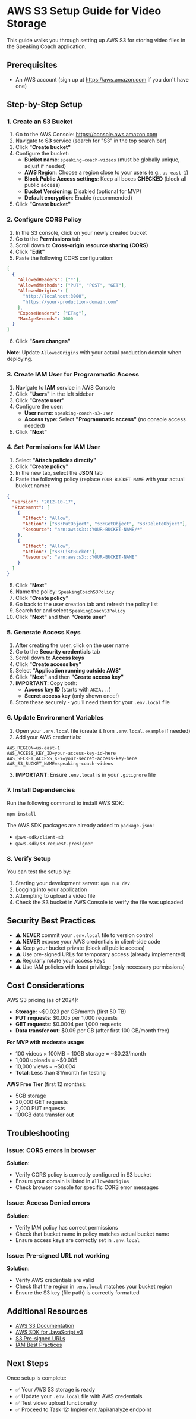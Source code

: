 # AWS S3 Setup Guide for Video Storage

This guide walks you through setting up AWS S3 for storing video files in the Speaking Coach application.

## Prerequisites

- An AWS account (sign up at https://aws.amazon.com if you don't have one)

## Step-by-Step Setup

### 1. Create an S3 Bucket

1. Go to the AWS Console: https://console.aws.amazon.com
2. Navigate to **S3** service (search for "S3" in the top search bar)
3. Click **"Create bucket"**
4. Configure the bucket:
   - **Bucket name**: `speaking-coach-videos` (must be globally unique, adjust if needed)
   - **AWS Region**: Choose a region close to your users (e.g., `us-east-1`)
   - **Block Public Access settings**: Keep all boxes **CHECKED** (block all public access)
   - **Bucket Versioning**: Disabled (optional for MVP)
   - **Default encryption**: Enable (recommended)
5. Click **"Create bucket"**

### 2. Configure CORS Policy

1. In the S3 console, click on your newly created bucket
2. Go to the **Permissions** tab
3. Scroll down to **Cross-origin resource sharing (CORS)**
4. Click **"Edit"**
5. Paste the following CORS configuration:

```json
[
  {
    "AllowedHeaders": ["*"],
    "AllowedMethods": ["PUT", "POST", "GET"],
    "AllowedOrigins": [
      "http://localhost:3000",
      "https://your-production-domain.com"
    ],
    "ExposeHeaders": ["ETag"],
    "MaxAgeSeconds": 3000
  }
]
```

6. Click **"Save changes"**

**Note**: Update `AllowedOrigins` with your actual production domain when deploying.

### 3. Create IAM User for Programmatic Access

1. Navigate to **IAM** service in AWS Console
2. Click **"Users"** in the left sidebar
3. Click **"Create user"**
4. Configure the user:
   - **User name**: `speaking-coach-s3-user`
   - **Access type**: Select **"Programmatic access"** (no console access needed)
5. Click **"Next"**

### 4. Set Permissions for IAM User

1. Select **"Attach policies directly"**
2. Click **"Create policy"**
3. In the new tab, select the **JSON** tab
4. Paste the following policy (replace `YOUR-BUCKET-NAME` with your actual bucket name):

```json
{
  "Version": "2012-10-17",
  "Statement": [
    {
      "Effect": "Allow",
      "Action": ["s3:PutObject", "s3:GetObject", "s3:DeleteObject"],
      "Resource": "arn:aws:s3:::YOUR-BUCKET-NAME/*"
    },
    {
      "Effect": "Allow",
      "Action": ["s3:ListBucket"],
      "Resource": "arn:aws:s3:::YOUR-BUCKET-NAME"
    }
  ]
}
```

5. Click **"Next"**
6. Name the policy: `SpeakingCoachS3Policy`
7. Click **"Create policy"**
8. Go back to the user creation tab and refresh the policy list
9. Search for and select `SpeakingCoachS3Policy`
10. Click **"Next"** and then **"Create user"**

### 5. Generate Access Keys

1. After creating the user, click on the user name
2. Go to the **Security credentials** tab
3. Scroll down to **Access keys**
4. Click **"Create access key"**
5. Select **"Application running outside AWS"**
6. Click **"Next"** and then **"Create access key"**
7. **IMPORTANT**: Copy both:
   - **Access key ID** (starts with `AKIA...`)
   - **Secret access key** (only shown once!)
8. Store these securely - you'll need them for your `.env.local` file

### 6. Update Environment Variables

1. Open your `.env.local` file (create it from `.env.local.example` if needed)
2. Add your AWS credentials:

```env
AWS_REGION=us-east-1
AWS_ACCESS_KEY_ID=your-access-key-id-here
AWS_SECRET_ACCESS_KEY=your-secret-access-key-here
AWS_S3_BUCKET_NAME=speaking-coach-videos
```

3. **IMPORTANT**: Ensure `.env.local` is in your `.gitignore` file

### 7. Install Dependencies

Run the following command to install AWS SDK:

```bash
npm install
```

The AWS SDK packages are already added to `package.json`:

- `@aws-sdk/client-s3`
- `@aws-sdk/s3-request-presigner`

### 8. Verify Setup

You can test the setup by:

1. Starting your development server: `npm run dev`
2. Logging into your application
3. Attempting to upload a video file
4. Check the S3 bucket in AWS Console to verify the file was uploaded

## Security Best Practices

- ⚠️ **NEVER** commit your `.env.local` file to version control
- ⚠️ **NEVER** expose your AWS credentials in client-side code
- ⚠️ Keep your bucket private (block all public access)
- ⚠️ Use pre-signed URLs for temporary access (already implemented)
- ⚠️ Regularly rotate your access keys
- ⚠️ Use IAM policies with least privilege (only necessary permissions)

## Cost Considerations

AWS S3 pricing (as of 2024):

- **Storage**: ~$0.023 per GB/month (first 50 TB)
- **PUT requests**: $0.005 per 1,000 requests
- **GET requests**: $0.0004 per 1,000 requests
- **Data transfer out**: $0.09 per GB (after first 100 GB/month free)

**For MVP with moderate usage:**

- 100 videos × 100MB = 10GB storage = ~$0.23/month
- 1,000 uploads = ~$0.005
- 10,000 views = ~$0.004
- **Total**: Less than $1/month for testing

**AWS Free Tier** (first 12 months):

- 5GB storage
- 20,000 GET requests
- 2,000 PUT requests
- 100GB data transfer out

## Troubleshooting

### Issue: CORS errors in browser

**Solution**:

- Verify CORS policy is correctly configured in S3 bucket
- Ensure your domain is listed in `AllowedOrigins`
- Check browser console for specific CORS error messages

### Issue: Access Denied errors

**Solution**:

- Verify IAM policy has correct permissions
- Check that bucket name in policy matches actual bucket name
- Ensure access keys are correctly set in `.env.local`

### Issue: Pre-signed URL not working

**Solution**:

- Verify AWS credentials are valid
- Check that the region in `.env.local` matches your bucket region
- Ensure the S3 key (file path) is correctly formatted

## Additional Resources

- [AWS S3 Documentation](https://docs.aws.amazon.com/s3/)
- [AWS SDK for JavaScript v3](https://docs.aws.amazon.com/AWSJavaScriptSDK/v3/latest/)
- [S3 Pre-signed URLs](https://docs.aws.amazon.com/AmazonS3/latest/userguide/PresignedUrlUploadObject.html)
- [IAM Best Practices](https://docs.aws.amazon.com/IAM/latest/UserGuide/best-practices.html)

## Next Steps

Once setup is complete:

- ✅ Your AWS S3 storage is ready
- ✅ Update your `.env.local` file with AWS credentials
- ✅ Test video upload functionality
- ✅ Proceed to Task 12: Implement /api/analyze endpoint
